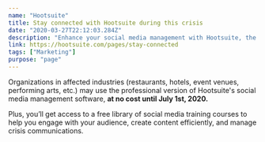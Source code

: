 ```yaml
---
name: "Hootsuite"
title: Stay connected with Hootsuite during this crisis
date: "2020-03-27T22:12:03.284Z"
description: "Enhance your social media management with Hootsuite, the leading social media dashboard. Manage multiple networks and profiles and measure your campaign results."
link: https://hootsuite.com/pages/stay-connected
tags: ["Marketing"]
purpose: "page"
---
```


Organizations in affected industries (restaurants, hotels, event venues, performing arts, etc.) may use the professional version of Hootsuite's social media management software, **at no cost until July 1st, 2020.**

Plus, you’ll get access to a free library of social media training courses to help you engage with your audience, create content efficiently, and manage crisis communications.

